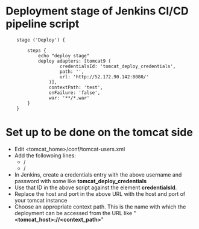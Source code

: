 # Deployment stage of Jenkins CI/CD pipeline script

        stage ('Deploy') {

            steps {
                echo "deploy stage"
                deploy adapters: [tomcat9 (
                        credentialsId: 'tomcat_deploy_credentials',
                        path: '',
                        url: 'http://52.172.90.142:8080/'
                    )],
                    contextPath: 'test',
                    onFailure: 'false',
                    war: '**/*.war'
            }
        }

# Set up to be done on the tomcat side

- Edit <tomcat_home>/conf/tomcat-users.xml
- Add the followoing lines:
    - /<role rolename="manager-script"/>
    - /<user username="<some_username>" password="<some_password>" roles="manager-script"/>
- In Jenkins, create a credentials entry with the above username and password with some like **tomcat_deploy_credentials**
- Use that ID in the above script against the element **credentialsId**.
- Replace the host and port in the above URL with the host and port of your tomcat instance
- Choose an appropriate context path. This is the name with which the deployment can be accessed from the URL like "**<tomcat_host>:/<port>/<context_path>**"
